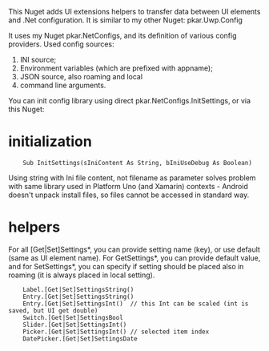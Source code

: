 ﻿
This Nuget adds UI extensions helpers to transfer data between UI elements and .Net configuration. It is similar to my other Nuget: pkar.Uwp.Config

It uses my Nuget pkar.NetConfigs, and its definition of various config providers.
Used config sources:
1) INI source;
2) Environment variables (which are prefixed with appname);
3) JSON source, also roaming and local
4) command line arguments.

You can init config library using direct pkar.NetConfigs.InitSettings, or via this Nuget:

# initialization

        Sub InitSettings(sIniContent As String, bIniUseDebug As Boolean)

Using string with Ini file content, not filename as parameter solves problem with same library used in Platform Uno (and Xamarin) contexts - Android doesn't unpack install files, so files cannot be accessed in standard way.

# helpers

 For all [Get|Set]Settings*, you can provide setting name (key), or use default (same as UI element name).
 For GetSettings*, you can provide default value, and for SetSettings*, you can specify if setting should be placed also in roaming (it is always placed in local setting).

        Label.[Get|Set]SettingsString()
        Entry.[Get|Set]SettingsString()
        Entry.[Get|Set]SettingsInt()  // this Int can be scaled (int is saved, but UI get double)
        Switch.[Get|Set]SettingsBool
        Slider.[Get|Set]SettingsInt()
        Picker.[Get|Set]SettingsInt() // selected item index 
        DatePicker.[Get|Set]SettingsDate
